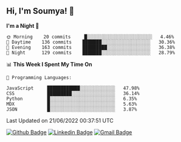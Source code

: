## Hi, I'm Soumya! 👋

<!--START_SECTION:waka-->
**I'm a Night 🦉** 

```text
🌞 Morning    20 commits     █░░░░░░░░░░░░░░░░░░░░░░░░   4.46% 
🌆 Daytime    136 commits    ███████░░░░░░░░░░░░░░░░░░   30.36% 
🌃 Evening    163 commits    █████████░░░░░░░░░░░░░░░░   36.38% 
🌙 Night      129 commits    ███████░░░░░░░░░░░░░░░░░░   28.79%

```


📊 **This Week I Spent My Time On** 

```text
💬 Programming Languages: 

JavaScript     ████████████░░░░░░░░░░░░░   47.98% 
CSS            █████████░░░░░░░░░░░░░░░░   36.14% 
Python         █░░░░░░░░░░░░░░░░░░░░░░░░   6.35% 
MDX            █░░░░░░░░░░░░░░░░░░░░░░░░   5.63% 
JSON           █░░░░░░░░░░░░░░░░░░░░░░░░   3.87%
```


 Last Updated on 21/06/2022 00:37:51 UTC
<!--END_SECTION:waka-->

[![Github Badge](https://img.shields.io/badge/-rubyruins-grey?style=for-the-badge&logo=github&logoColor=white&link=https://github.com/rubyruins/)](https://www.github.com/rubyruins/) 
[![Linkedin Badge](https://img.shields.io/badge/-Soumya%20Parekh-0072b1?style=for-the-badge&logo=Linkedin&logoColor=white&link=https://www.linkedin.com/in/Soumya-Parekh/)](https://www.linkedin.com/in/Soumya-Parekh/) 
[![Gmail Badge](https://img.shields.io/badge/-soumyaparekh.me@gmail.com-c14438?style=for-the-badge&logo=Gmail&logoColor=white&link=mailto:soumyaparekh.me@gmail.com)](mailto:soumyaparekh.me@gmail.com) 
